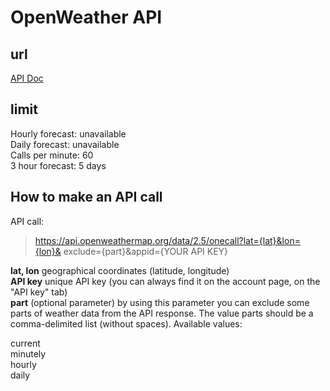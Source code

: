 # OpenWeather API

## url

[API Doc](https://home.openweathermap.org/)

## limit
Hourly forecast: unavailable  
Daily forecast: unavailable  
Calls per minute: 60  
3 hour forecast: 5 days  


## How to make an API call
API call:
> https://api.openweathermap.org/data/2.5/onecall?lat={lat}&lon={lon}&
exclude={part}&appid={YOUR API KEY}

**lat, lon** geographical coordinates (latitude, longitude)  
**API key** unique API key (you can always find it on the account page, on the "API key" tab)  
**part** (optional parameter) by using this parameter you can exclude some parts of weather data from the API response. The value parts should be a comma-delimited list (without spaces). Available values:

current  
minutely  
hourly  
daily  



